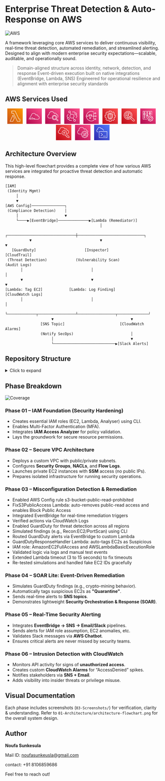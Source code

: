 # Enterprise Threat Detection & Auto-Response on AWS

![AWS](https://img.shields.io/badge/built%20on-AWS-orange)

A framework leveraging core AWS services to deliver continuous visibility, real-time threat detection, automated remediation, and streamlined alerting. Designed to align with modern enterprise security expectations—scalable, auditable, and operationally sound.

> Domain-aligned structure across identity, network, detection, and response
> Event-driven execution built on native integrations (EventBridge, Lambda, SNS)
> Engineered for operational resilience and alignment with enterprise security standards

## AWS Services Used

<p align="center">
  <img src="04-assets/lambda.png" width="50" title="Lambda"/> &nbsp;
  <img src="04-assets/cloudtrail.png" width="50" title="CloudTrail"/> &nbsp;
  <img src="04-assets/cloudwatch.png" width="50" title="CloudWatch"/> &nbsp;
  <img src="04-assets/eventbridge.png" width="50" title="EventBridge"/> &nbsp;
  <img src="04-assets/sns.png" width="50" title="SNS"/> &nbsp;
  <img src="04-assets/guardduty.png" width="50" title="GuardDuty"/> &nbsp;
  <img src="04-assets/inspector.png" width="50" title="Inspector"/> &nbsp;
  <img src="04-assets/config.png" width="50" title="Config"/> &nbsp;
  <img src="04-assets/iam-identity-center.png" width="50" title="IAM"/> &nbsp;
  <img src="04-assets/systems-manager.png" width="50" title="SSM"/> &nbsp;
  <img src="04-assets/cloudshell.png" width="50" title="CloudShell"/>
</p>




## Architecture Overview

This high-level flowchart provides a complete view of how various AWS services are integrated for proactive threat detection and automatic response.

```
[IAM]
 (Identity Mgmt)
     │
     ▼
[AWS Config]───────────────┐
 (Compliance Detection)    │
     │                     ▼
     └────▶[EventBridge]──────────────▶[Lambda (Remediator)]
                                           │
           ┌───────────────────────────────┼──────────────────────────────┐
           ▼                               ▼                              ▼
   [GuardDuty]                      [Inspector]                    [CloudTrail]
 (Threat Detection)             (Vulnerability Scan)               (Audit Logs)
       │                               │                                 │
       ▼                               ▼                                 ▼
[Lambda: Tag EC2]            [Lambda: Log Finding]              [CloudWatch Logs]
       │                               │                                 │
       └─────────────┬─────────────────┴─────────────────┬──────────────┘
                     ▼                                   ▼
                [SNS Topic]                         [CloudWatch Alarms]
                (Notify SecOps)                          │
                     │                                   ▼
                     └────────────────────────────▶[Slack Alerts]

```

## Repository Structure
<details>
<summary>Click to expand</summary>

```plaintext
enterprise-threat-detection-auto-response/
│
├── 01-architecture/
│   └── architecture-flowchart.png
│
├── 02-scripts/
│   └── phase1-iam-cli-commands.sh
│
├── 03-screenshots/
│   ├── phase-01-iam-foundation/
│   │   ├── phase1.1a-ec2-role-creation.jpg
│   │   ├── phase1.1b-ec2-securityrole-creation.jpg
│   │   ├── phase1.2a-lambda-remediation.jpg
│   │   ├── phase1.3-assessmentrole.jpg
│   │   ├── phase1.4-mfa-enabling.jpg
│   │   └── phase1.5-access-analyser.jpg
│   │
│   ├── phase-02-secure-network-architecture/
│   │   ├── phase2.1-vpc-creation.png
│   │   ├── phase2.2-securitygroup-creation.png
│   │   ├── phase2.3-nacl.png
│   │   ├── phase2.4-log-flow-creation.png
│   │   └── phase2.5-ec2-instance-launching.png
│   │
│   ├── phase-03-misconfig-detection-remediation/
│   │   ├── phase3.1-guardduty-findings.png
│   │   ├── phase3.2-eventbridge-rule.png
│   │   ├── phase3.3-cloudwatch-log.png
│   │   ├── phase3.4-lambda-function-deployed.png
│   │   ├── phase3.5-cloudwatch-logs.png
│   │   ├── phase3.6-aws-inspector.png
│   │   ├── phase3.7-cloudtraillogs.png
│   │   └── phase3.8-guardduty-finding.png
│   │
│   ├── phase-04-soar-lite-auto-remediation/
│   │   ├── phase4.1-eventbridge-rule.png
│   │   └── phase4.2-sns-subscription.png
│   │
│   ├── phase-05-realtime-security-alerting/
│   │   ├── phase5.1-eventbridge-sns-integration.png
│   │   ├── phase5.2-sns-integration-eventbridge.png
│   │   ├── phase5.3-test-sns-alert.png
│   │   ├── phase5.4-slack-integration.png
│   │   └── phase5.5-slack-test-message.png
│   │
│   └── phase-06-cloudwatch-intrusion-detection/
│       ├── phase6.1-unauthorized-api-alert-cloudwatch.png
│       ├── phase6.2-cloudwatch-logs.png
│       └── phase6.3-email-alert-unauthorized-api.png
│
├── 04-assets/
│   ├── lambda.png
│   ├── cloudtrail.png
│   ├── cloudwatch.png
│   ├── eventbridge.png
│   ├── sns.png
│   ├── guardduty.png
│   ├── inspector.png
│   ├── config.png
│   ├── iam-identity-center.png
│   ├── systems-manager.png
│   └── cloudshell.png
```
</details>

## Phase Breakdown
![Coverage](https://img.shields.io/badge/coverage-6%20phases-blueviolet)

### Phase 01 – IAM Foundation (Security Hardening)

- Creates essential IAM roles (EC2, Lambda, Analyser) using CLI.
- Enables Multi-Factor Authentication (MFA).
- Integrates **IAM Access Analyzer** for policy validation.
- Lays the groundwork for secure resource permissions.

### Phase 02 – Secure VPC Architecture

- Deploys a custom VPC with public/private subnets.
- Configures **Security Groups**, **NACLs**, and **Flow Logs**.
- Launches private EC2 instances with **SSM** access (no public IPs).
- Prepares isolated infrastructure for running security operations.

### Phase 03 – Misconfiguration Detection & Remediation

- Enabled AWS Config rule s3-bucket-public-read-prohibited  
- FixS3PublicAccess Lambda: auto-removes public-read access and enables Block Public Access  
- Integrated EventBridge for real-time remediation triggers  
- Verified actions via CloudWatch Logs  
- Enabled GuardDuty for threat detection across all regions  
- Simulated findings (e.g., Recon:EC2/PortScan) using CLI  
- Routed GuardDuty alerts via EventBridge to custom Lambda  
- GuardDutyResponseHandler Lambda: auto-tags EC2s as Suspicious  
- IAM role: AmazonEC2FullAccess and AWSLambdaBasicExecutionRole  
- Validated logic via logs and manual test events  
- Extended Lambda timeout (3 to 15 seconds) to fix timeouts  
- Re-tested simulations and handled fake EC2 IDs gracefully  

### Phase 04 – SOAR Lite: Event-Driven Remediation

- Simulates GuardDuty findings (e.g., crypto-mining behavior).
- Automatically tags suspicious EC2s as **"Quarantine"**.
- Sends real-time alerts to **SNS topics**.
- Demonstrates lightweight **Security Orchestration & Response (SOAR)**.

### Phase 05 – Real-Time Security Alerting

- Integrates **EventBridge → SNS → Email/Slack** pipelines.
- Sends alerts for IAM role assumption, EC2 anomalies, etc.
- Validates Slack messages via **AWS Chatbot**.
- Ensures critical alerts are never missed by security teams.

### Phase 06 – Intrusion Detection with CloudWatch

- Monitors API activity for signs of **unauthorized access**.
- Creates custom **CloudWatch Alarms** for “AccessDenied” spikes.
- Notifies stakeholders via **SNS + Email**.
- Adds visibility into insider threats or privilege misuse.

## Visual Documentation

Each phase includes screenshots (`03-Screenshots/`) for verification, clarity & understanding. Refer to `01-Architecture/architecture-flowchart.png` for the overall system design.


## Author

**Noufa Sunkesula**

Mail ID: noufasunkeusla@gmail.com

contact: +91 8106859686

Feel free to reach out!
